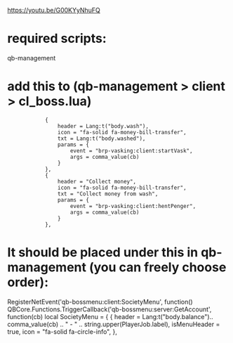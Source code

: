 https://youtu.be/G00KYyNhuFQ

# required scripts:
qb-management

# add this to (qb-management > client > cl_boss.lua)

                {
                    header = Lang:t("body.wash"),
                    icon = "fa-solid fa-money-bill-transfer",
                    txt = Lang:t("body.washed"),
                    params = {
                        event = "brp-vasking:client:startVask",
                        args = comma_value(cb)
                    }
                },
                {
                    header = "Collect money",
                    icon = "fa-solid fa-money-bill-transfer",
                    txt = "Collect money from wash",
                    params = {
                        event = "brp-vasking:client:hentPenger",
                        args = comma_value(cb)
                    }
                },
                
                
# It should be placed under this in qb-management (you can freely choose order):

RegisterNetEvent('qb-bossmenu:client:SocietyMenu', function()
    QBCore.Functions.TriggerCallback('qb-bossmenu:server:GetAccount', function(cb)
        local SocietyMenu = {
            {
                header = Lang:t("body.balance").. comma_value(cb) .. " - " .. string.upper(PlayerJob.label),
                isMenuHeader = true,
                icon = "fa-solid fa-circle-info",
            },
